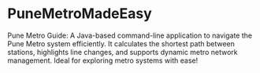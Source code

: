 # PuneMetroMadeEasy
Pune Metro Guide: A Java-based command-line application to navigate the Pune Metro system efficiently. It calculates the shortest path between stations, highlights line changes, and supports dynamic metro network management. Ideal for exploring metro systems with ease!
